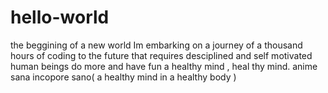 # hello-world
the beggining of a new world
Im embarking on a journey of a thousand hours of coding to the future that requires desciplined and self motivated human beings
do more and have fun
a healthy mind , heal thy mind. anime sana incopore sano( a healthy mind in a healthy body )
